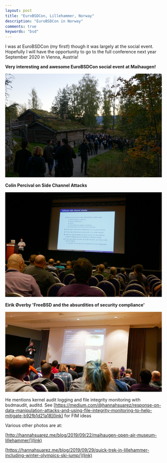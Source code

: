 ```yaml
---
layout: post
title: "EuroBSDCon, Lillehammer, Norway"
description: "EuroBSDCon in Norway"
comments: true
keywords: "bsd"
---
```


I was at EuroBSDCon (my first!) though it was largely at the social event. Hopefully I will have the opportunity to go to the full conference next year September 2020 in Vienna, Austria!

**Very interesting and awesome EuroBSDCon social event at Maihaugen!**

![EuroBSDCon group at Maihaugen](/assets/images/eurobsdgroup.png)

**Colin Percival on Side Channel Attacks**

![Colin Percival](/assets/images/cpercival.JPG)

**Eirik Øverby 'FreeBSD and the absurdities of security compliance'**

![EuroBSDCon group at Maihaugen](/assets/images/audit.png)

He mentions kernel audit logging and file integrity monitoring with bsdmaudit, auditd. See [https://medium.com/@hannahsuarez/response-on-data-manipulation-attacks-and-using-file-integrity-monitoring-to-help-mitigate-b92fb1d21a18](link) for FIM ideas

Various other photos are at:

[http://hannahsuarez.me/blog/2019/09/22/maihaugen-open-air-museum-lillehammer/](link)

[https://hannahsuarez.me/blog/2019/09/29/quick-trek-in-lillehammer-including-winter-olympics-ski-jump/](link)

